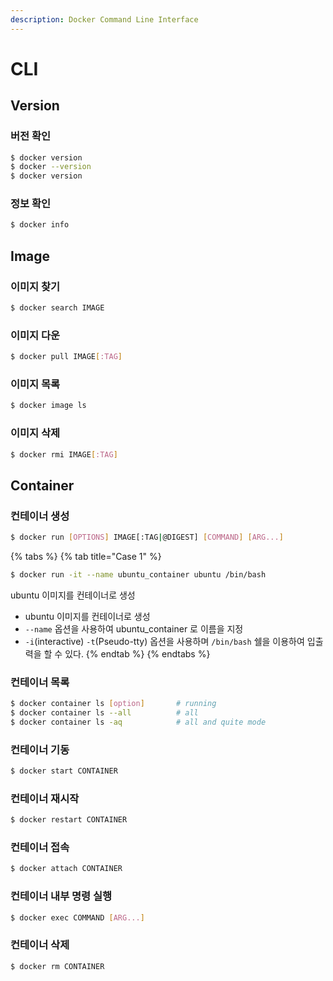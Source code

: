 ```yaml
---
description: Docker Command Line Interface
---
```


# CLI

## Version

### 버전 확인

```bash
$ docker version
$ docker --version
$ docker version
```

### 정보 확인

```bash
$ docker info
```

## Image

### 이미지 찾기

```bash
$ docker search IMAGE
```

### 이미지 다운

```bash
$ docker pull IMAGE[:TAG]
```

### 이미지 목록

```bash
$ docker image ls
```

### 이미지 삭제 

```bash
$ docker rmi IMAGE[:TAG]
```

## Container

### 컨테이너 생성 

```bash
$ docker run [OPTIONS] IMAGE[:TAG|@DIGEST] [COMMAND] [ARG...]
```

{% tabs %}
{% tab title="Case 1" %}
```bash
$ docker run -it --name ubuntu_container ubuntu /bin/bash
```

ubuntu 이미지를 컨테이너로 생성

* ubuntu 이미지를 컨테이너로 생성 
* `--name` 옵션을 사용하여 ubuntu\_container 로 이름을 지정 
* `-i`\(interactive\) `-t`\(Pseudo-tty\) 옵션을 사용하며 `/bin/bash` 쉘을 이용하여 입출력을 할 수 있다.
{% endtab %}
{% endtabs %}

### 컨테이너 목록 

```bash
$ docker container ls [option]       # running
$ docker container ls --all          # all
$ docker container ls -aq            # all and quite mode 
```

### 컨테이너 기동 

```bash
$ docker start CONTAINER
```

### 컨테이너 재시작 

```bash
$ docker restart CONTAINER
```

### 컨테이너 접속 

```bash
$ docker attach CONTAINER
```

### 컨테이너 내부 명령 실행 

```bash
$ docker exec COMMAND [ARG...]
```

### 컨테이너 삭제 

```bash
$ docker rm CONTAINER
```

